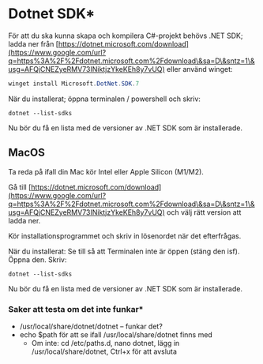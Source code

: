 # Dotnet SDK\*

För att du ska kunna skapa och kompilera C#-projekt behövs .NET SDK; ladda ner från [https://dotnet.microsoft.com/download](https://www.google.com/url?q=https%3A%2F%2Fdotnet.microsoft.com%2Fdownload\&sa=D\&sntz=1\&usg=AFQjCNEZyeRMV73INiktjzYkeKEh8y7vUQ) eller använd winget:

```powershell
winget install Microsoft.DotNet.SDK.7
```

När du installerat; öppna terminalen / powershell och skriv:

```
dotnet --list-sdks
```

Nu bör du få en lista med de versioner av .NET SDK som är installerade.

## MacOS

Ta reda på ifall din Mac kör Intel eller Apple Silicon (M1/M2).

Gå till [https://dotnet.microsoft.com/download](https://www.google.com/url?q=https%3A%2F%2Fdotnet.microsoft.com%2Fdownload\&sa=D\&sntz=1\&usg=AFQjCNEZyeRMV73INiktjzYkeKEh8y7vUQ) och välj rätt version att ladda ner.

Kör installationsprogrammet och skriv in lösenordet när det efterfrågas.

När du installerat: Se till så att Terminalen inte är öppen (stäng den isf). Öppna den. Skriv:

```
dotnet --list-sdks
```

Nu bör du få en lista med de versioner av .NET SDK som är installerade.

### Saker att testa om det inte funkar\*

* /usr/local/share/dotnet/dotnet – funkar det?
* echo $path för att se ifall /usr/local/share/dotnet finns med
  * Om inte: cd /etc/paths.d, nano dotnet, lägg in /usr/local/share/dotnet, Ctrl+x för att avsluta
